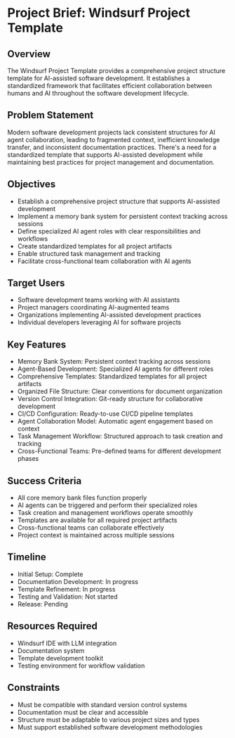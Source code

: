 # Project Brief: Windsurf Project Template

## Overview
The Windsurf Project Template provides a comprehensive project structure template for AI-assisted software development. It establishes a standardized framework that facilitates efficient collaboration between humans and AI throughout the software development lifecycle.

## Problem Statement
Modern software development projects lack consistent structures for AI agent collaboration, leading to fragmented context, inefficient knowledge transfer, and inconsistent documentation practices. There's a need for a standardized template that supports AI-assisted development while maintaining best practices for project management and documentation.

## Objectives
- Establish a comprehensive project structure that supports AI-assisted development
- Implement a memory bank system for persistent context tracking across sessions
- Define specialized AI agent roles with clear responsibilities and workflows
- Create standardized templates for all project artifacts
- Enable structured task management and tracking
- Facilitate cross-functional team collaboration with AI agents

## Target Users
- Software development teams working with AI assistants
- Project managers coordinating AI-augmented teams
- Organizations implementing AI-assisted development practices
- Individual developers leveraging AI for software projects

## Key Features
- Memory Bank System: Persistent context tracking across sessions
- Agent-Based Development: Specialized AI agents for different roles
- Comprehensive Templates: Standardized templates for all project artifacts
- Organized File Structure: Clear conventions for document organization
- Version Control Integration: Git-ready structure for collaborative development
- CI/CD Configuration: Ready-to-use CI/CD pipeline templates
- Agent Collaboration Model: Automatic agent engagement based on context
- Task Management Workflow: Structured approach to task creation and tracking
- Cross-Functional Teams: Pre-defined teams for different development phases

## Success Criteria
- All core memory bank files function properly
- AI agents can be triggered and perform their specialized roles
- Task creation and management workflows operate smoothly
- Templates are available for all required project artifacts
- Cross-functional teams can collaborate effectively
- Project context is maintained across multiple sessions

## Timeline
- Initial Setup: Complete
- Documentation Development: In progress
- Template Refinement: In progress
- Testing and Validation: Not started
- Release: Pending

## Resources Required
- Windsurf IDE with LLM integration
- Documentation system
- Template development toolkit
- Testing environment for workflow validation

## Constraints
- Must be compatible with standard version control systems
- Documentation must be clear and accessible
- Structure must be adaptable to various project sizes and types
- Must support established software development methodologies

